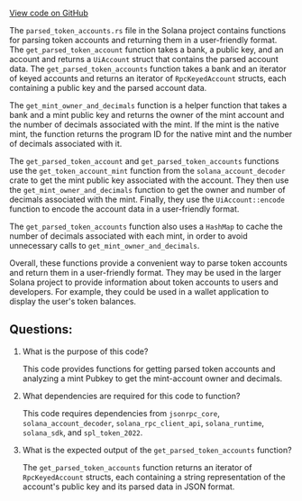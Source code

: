 [View code on GitHub](https://github.com/solana-labs/solana/blob/master/rpc/src/parsed_token_accounts.rs)

The `parsed_token_accounts.rs` file in the Solana project contains functions for parsing token accounts and returning them in a user-friendly format. The `get_parsed_token_account` function takes a bank, a public key, and an account and returns a `UiAccount` struct that contains the parsed account data. The `get_parsed_token_accounts` function takes a bank and an iterator of keyed accounts and returns an iterator of `RpcKeyedAccount` structs, each containing a public key and the parsed account data.

The `get_mint_owner_and_decimals` function is a helper function that takes a bank and a mint public key and returns the owner of the mint account and the number of decimals associated with the mint. If the mint is the native mint, the function returns the program ID for the native mint and the number of decimals associated with it.

The `get_parsed_token_account` and `get_parsed_token_accounts` functions use the `get_token_account_mint` function from the `solana_account_decoder` crate to get the mint public key associated with the account. They then use the `get_mint_owner_and_decimals` function to get the owner and number of decimals associated with the mint. Finally, they use the `UiAccount::encode` function to encode the account data in a user-friendly format.

The `get_parsed_token_accounts` function also uses a `HashMap` to cache the number of decimals associated with each mint, in order to avoid unnecessary calls to `get_mint_owner_and_decimals`.

Overall, these functions provide a convenient way to parse token accounts and return them in a user-friendly format. They may be used in the larger Solana project to provide information about token accounts to users and developers. For example, they could be used in a wallet application to display the user's token balances.
## Questions: 
 1. What is the purpose of this code?
    
    This code provides functions for getting parsed token accounts and analyzing a mint Pubkey to get the mint-account owner and decimals.

2. What dependencies are required for this code to function?
    
    This code requires dependencies from `jsonrpc_core`, `solana_account_decoder`, `solana_rpc_client_api`, `solana_runtime`, `solana_sdk`, and `spl_token_2022`.

3. What is the expected output of the `get_parsed_token_accounts` function?
    
    The `get_parsed_token_accounts` function returns an iterator of `RpcKeyedAccount` structs, each containing a string representation of the account's public key and its parsed data in JSON format.